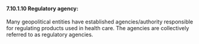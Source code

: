 #### 7.10.1.10 Regulatory agency:

Many geopolitical entities have established agencies/authority responsible for regulating products used in health care. The agencies are collectively referred to as regulatory agencies.

